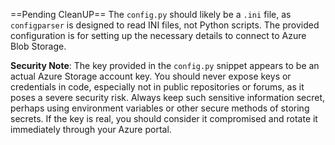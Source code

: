 ==Pending CleanUP==
The `config.py` should likely be a `.ini` file, as `configparser` is designed to read INI files, not Python scripts. The provided configuration is for setting up the necessary details to connect to Azure Blob Storage.

**Security Note**: The key provided in the `config.py` snippet appears to be an actual Azure Storage account key. You should never expose keys or credentials in code, especially not in public repositories or forums, as it poses a severe security risk. Always keep such sensitive information secret, perhaps using environment variables or other secure methods of storing secrets. If the key is real, you should consider it compromised and rotate it immediately through your Azure portal.